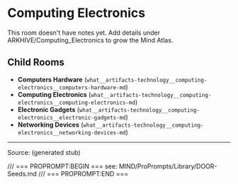 # Computing Electronics

This room doesn't have notes yet. Add details under ARKHIVE/Computing_Electronics to grow the Mind Atlas.

## Child Rooms
- **Computers Hardware** (`what__artifacts-technology__computing-electronics__computers-hardware-md`)
- **Computing Electronics** (`what__artifacts-technology__computing-electronics__computing-electronics-md`)
- **Electronic Gadgets** (`what__artifacts-technology__computing-electronics__electronic-gadgets-md`)
- **Networking Devices** (`what__artifacts-technology__computing-electronics__networking-devices-md`)

---
Source: (generated stub)

/// === PROPROMPT:BEGIN ===
see: MIND/ProPrompts/Library/DOOR-Seeds.md
/// === PROPROMPT:END ===
